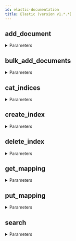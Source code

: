 ```yaml
---
id: elastic-documentation
title: Elastic (version v1.*.*)
---
```


## add_document



<details><summary>Parameters</summary>

#### id (required)

**Type:** string

#### index (required)

**Type:** string

#### type (required)

**Type:** string

#### $body

**Type:** object

</details>

## bulk_add_documents



<details><summary>Parameters</summary>

#### $body

**Type:** string

</details>

## cat_indices



<details><summary>Parameters</summary>

#### format (required)

The format of the data, e.g. 'json', 'yaml'. The default is json.

**Type:** string

</details>

## create_index



<details><summary>Parameters</summary>

#### index (required)

**Type:** string

#### $body

**Type:** object

</details>

## delete_index



<details><summary>Parameters</summary>

#### index (required)

**Type:** string

</details>

## get_mapping



<details><summary>Parameters</summary>

#### index (required)

**Type:** string

#### type (required)

**Type:** string

</details>

## put_mapping



<details><summary>Parameters</summary>

#### index (required)

**Type:** string

#### type (required)

**Type:** string

#### $body

**Type:** object

</details>

## search



<details><summary>Parameters</summary>

#### index (required)

**Type:** string

#### type (required)

**Type:** string

#### $body

**Type:** object

#### size

**Type:** string

</details>

